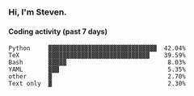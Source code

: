 ### Hi, I'm Steven.

#### Coding activity (past 7 days)
```
Python     ▓▓▓▓▓▓▓▓▓▓▓▓▓▓▓▓▓▓▓▓▓▓▓▓▓▓▓▓▓▓  42.04%
TeX        ▓▓▓▓▓▓▓▓▓▓▓▓▓▓▓▓▓▓▓▓▓▓▓▓▓▓▓▓    39.59%
Bash       ▓▓▓▓▓                            8.03%
YAML       ▓▓▓                              5.35%
other      ▓                                2.70%
Text only  ▓                                2.30%
```
